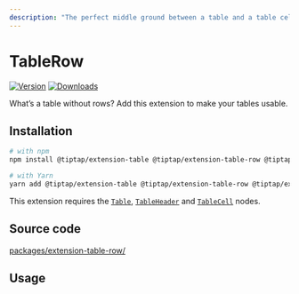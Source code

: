 ```yaml
---
description: "The perfect middle ground between a table and a table cell."
---
```


# TableRow
[![Version](https://img.shields.io/npm/v/@tiptap/extension-table-row.svg?label=version)](https://www.npmjs.com/package/@tiptap/extension-table-row)
[![Downloads](https://img.shields.io/npm/dm/@tiptap/extension-table-row.svg)](https://npmcharts.com/compare/@tiptap/extension-table-row?minimal=true)

What’s a table without rows? Add this extension to make your tables usable.

## Installation
```bash
# with npm
npm install @tiptap/extension-table @tiptap/extension-table-row @tiptap/extension-table-header @tiptap/extension-table-cell

# with Yarn
yarn add @tiptap/extension-table @tiptap/extension-table-row @tiptap/extension-table-header @tiptap/extension-table-cell
```

This extension requires the [`Table`](/api/nodes/table), [`TableHeader`](/api/nodes/table-header) and [`TableCell`](/api/nodes/table-cell) nodes.

## Source code
[packages/extension-table-row/](https://github.com/ueberdosis/tiptap/blob/main/packages/extension-table-row/)

## Usage
<tiptap-demo name="Nodes/Table"></tiptap-demo>
